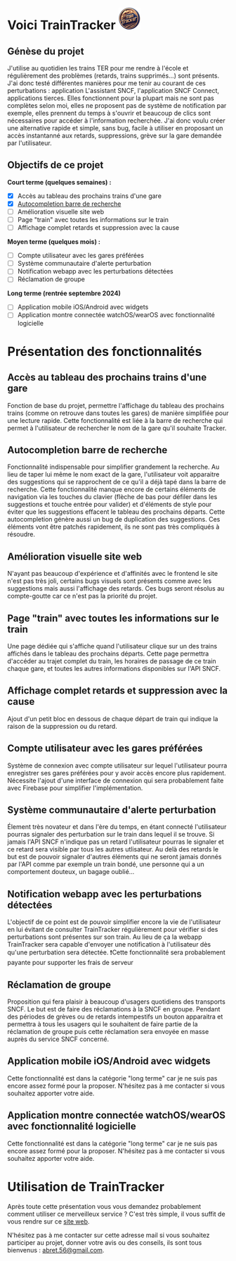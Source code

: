 # Voici TrainTracker <img src="./logo.png" alt="logo TrainTracker" width="50"/>

## Génèse du projet
J'utilise au quotidien les trains TER pour me rendre à l'école et régulièrement des problèmes (retards, trains supprimés...) sont présents. J'ai donc testé différentes manières pour me tenir au courant de ces perturbations : application L'assistant SNCF, l'application SNCF Connect, applications tierces. Elles fonctionnent pour la plupart mais ne sont pas complètes selon moi, elles ne proposent pas de système de notification par exemple, elles prennent du temps à s'ouvrir et beaucoup de clics sont nécessaires pour accéder à l'information recherchée. J'ai donc voulu créer une alternative rapide et simple, sans bug, facile à utiliser en proposant un accès instantanné aux retards, suppressions, grève sur la gare demandée par l'utilisateur.

## Objectifs de ce projet
**Court terme (quelques semaines) :**
 - [x] Accès au tableau des prochains trains d'une gare
 - [x] [Autocompletion barre de recherche](./#autocompletion-barre-de-recherche)
 - [ ] Amélioration visuelle site web
 - [ ] Page "train" avec toutes les informations sur le train
 - [ ] Affichage complet retards et suppression avec la cause
 
**Moyen terme (quelques mois) :**
 - [ ] Compte utilisateur avec les gares préférées
 - [ ] Système communautaire d'alerte perturbation
 - [ ] Notification webapp avec les perturbations détectées
 - [ ] Réclamation de groupe
 
 **Long terme (rentrée septembre 2024)**
 
 - [ ] Application mobile iOS/Android avec widgets
 - [ ] Application montre connectée watchOS/wearOS avec fonctionnalité logicielle

# Présentation des fonctionnalités

## Accès au tableau des prochains trains d'une gare
Fonction de base du projet, permettre l'affichage du tableau des prochains trains (comme on retrouve dans toutes les gares) de manière simplifiée pour une lecture rapide. Cette fonctionnalité est liée à la barre de recherche qui permet à l'utilisateur de rechercher le nom de la gare qu'il souhaite Tracker.

## Autocompletion barre de recherche
Fonctionnalité indispensable pour simplifier grandement la recherche. Au lieu de taper lui même le nom exact de la gare, l'utilisateur voit apparaitre des suggestions qui se rapprochent de ce qu'il a déjà tapé dans la barre de recherche. Cette fonctionnalité manque encore de certains éléments de navigation via les touches du clavier (flèche de bas pour défiler dans les suggestions et touche entrée pour valider) et d'éléments de style pour éviter que les suggestions effacent le tableau des prochains départs. Cette autocompletion génère aussi un bug de duplication des suggestions. Ces éléments vont être patchés rapidement, ils ne sont pas très compliqués à résoudre.

## Amélioration visuelle site web
N'ayant pas beaucoup d'expérience et d'affinités avec le frontend le site n'est pas très joli, certains bugs visuels sont présents comme avec les suggestions mais aussi l'affichage des retards. Ces bugs seront résolus au compte-goutte car ce n'est pas la priorité du projet.

## Page "train" avec toutes les informations sur le train
Une page dédiée qui s'affiche quand l'utilisateur clique sur un des trains affichés dans le tableau des prochains départs. Cette page permettra d'accéder au trajet complet du train, les horaires de passage de ce train chaque gare, et toutes les autres informations disponibles sur l'API SNCF.

## Affichage complet retards et suppression avec la cause
Ajout d'un petit bloc en dessous de chaque départ de train qui indique la raison de la suppression ou du retard.

## Compte utilisateur avec les gares préférées
Système de connexion avec compte utilisateur sur lequel l'utilisateur pourra enregistrer ses gares préférées pour y avoir accès encore plus rapidement. Nécessite l'ajout d'une interface de connexion qui sera probablement faite avec Firebase pour simplifier l'implémentation.

## Système communautaire d'alerte perturbation
Élement très novateur et dans l'ère du temps, en étant connecté l'utilisateur pourras signaler des perturbation sur le train dans lequel il se trouve. Si jamais l'API SNCF n'indique pas un retard l'utilisateur pourras le signaler et ce retard sera visible par tous les autres utlisateur. Au delà des retards le but est de pouvoir signaler d'autres éléments qui ne seront jamais donnés par l'API comme par exemple un train bondé, une personne qui a un comportement douteux, un bagage oublié...

## Notification webapp avec les perturbations détectées
L'objectif de ce point est de pouvoir simplifier encore la vie de l'utilisateur en lui évitant de consulter TrainTracker régulièrement pour vérifier si des perturbations sont présentes sur son train. Au lieu de ça la webapp TrainTracker sera capable d'envoyer une notification à l'utilisateur dès qu'une perturbation sera détectée. 
❗Cette fonctionnalité sera probablement payante pour supporter les frais de serveur

## Réclamation de groupe
Proposition qui fera plaisir à beaucoup d'usagers quotidiens des transports SNCF. Le but est de faire des réclamations à la SNCF en groupe. Pendant des périodes de grèves ou de retards intempestifs un bouton apparaitra et permettra à tous les usagers qui le souhaitent de faire partie de la réclamation de groupe puis cette réclamation sera envoyée en masse auprès du service SNCF concerné.

## Application mobile iOS/Android avec widgets
Cette fonctionnalité est dans la catégorie "long terme" car je ne suis pas encore assez formé pour la proposer. N'hésitez pas à me contacter si vous souhaitez apporter votre aide.

## Application montre connectée watchOS/wearOS avec fonctionnalité logicielle
Cette fonctionnalité est dans la catégorie "long terme" car je ne suis pas encore assez formé pour la proposer. N'hésitez pas à me contacter si vous souhaitez apporter votre aide.

# Utilisation de TrainTracker

Après toute cette présentation vous vous demandez probablement comment utiliser ce merveilleux service ? C'est très simple, il vous suffit de vous rendre sur ce [site web](https://arthurbret.github.io/Train-tracker/).

N'hésitez pas à me contacter sur cette adresse mail si vous souhaitez participer au projet, donner votre avis ou des conseils, ils sont tous bienvenus : abret.56@gmail.com.
